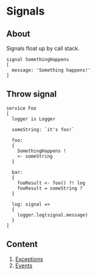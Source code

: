 # Signals
## About
Signals float up by call stack.
```
signal SomethingHappens
[
  message: 'Something happens!'
]
```

## Throw signal
```
service Foo
[
  logger is Logger
  
  someString: `it's foo!`
  
  foo:
  {
    SomethingHappens !
    <- someString
  }
  
  bar:
  {
    fooResult <- foo() ?! log
    fooResult = someString ?
  }
  
  log: signal =>
  {
    logger.log(signal.message)
  }
]
```

## Content
1. [Exceptions](signals/exceptions.md)
2. [Events](signals/events.md)
